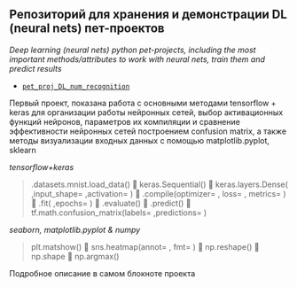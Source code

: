 ## Репозиторий для хранения и демонстрации DL (neural nets) пет-проектов 
*Deep learning (neural nets) python pet-projects, including the most important methods/attributes to work with neural nets, train them and predict results*
- [`pet_proj_DL_num_recognition`](https://github.com/knyazzzzz/pet-projects-DL/blob/main/pet_proj_DL_num_recognition.ipynb) 

Первый проект, показана работа с основными методами tensorflow + keras для организации работы нейронных сетей, выбор активационных функций нейронов, параметров их компиляции и сравнение эффективности нейронных сетей построением confusion matrix, а также методы визуализации входных данных с помощью matplotlib.pyplot, sklearn

*tensorflow+keras* 
>.datasets.mnist.load_data() 🦎 keras.Sequential() 🦎 keras.layers.Dense( ,input_shape= ,activation= ) 🦎  .compile(optimizer= , loss= , metrics= ) 🦎 .fit( ,epochs= ) 🦎 .evaluate() 🦎 .predict() 🦎 tf.math.confusion_matrix(labels= ,predictions= )

*seaborn, matplotlib.pyplot & numpy* 
>plt.matshow() 🦎 sns.heatmap(annot= , fmt= ) 🦎 np.reshape() 🦎 np.shape 🦎 np.argmax()

Подробное описание в самом блокноте проекта
